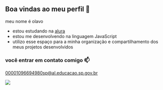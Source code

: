 ## Boa vindas ao meu perfil 🖤

meu nome é olavo

- estou estudando na [alura](https://www.alura.com.br)
- estou me desenvolvendo na linguagem JavaScript
- utilizo esse espaço para a minha organização e compartilhamento dos meus projetos desenvolvidos

### você entrar em contato comigo 📫

00001096694980sp@al.educacao.sp.gov.br

![](https://media1.tenor.com/m/2g3sGKtJQloAAAAC/%D8%B4%D9%83%D8%B1%D9%8B%D8%A7-%D9%84%D9%83.gif)
